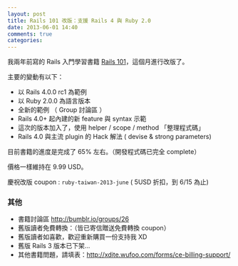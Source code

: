 ```yaml
---
layout: post
title: Rails 101 改版：支援 Rails 4 與 Ruby 2.0
date: 2013-06-01 14:40
comments: true
categories: 
---
```


我兩年前寫的 Rails 入門學習書籍 [Rails 101](https://leanpub.com/rails-101)，這個月進行改版了。

主要的變動有以下：

* 以 Rails 4.0.0 rc1 為範例
* 以 Ruby 2.0.0 為語言版本
* 全新的範例 （ Group 討論區 ）
* Rails 4.0+ 起內建的新 feature 與 syntax 示範
* 這次的版本加入了，使用 helper / scope / method 「整理程式碼」
* Rails 4.0 與主流 plugin 的 Hack 解法 ( devise & strong parameters)


目前書籍的進度是完成了 65% 左右。（開發程式碼已完全 complete）

價格一樣維持在 9.99 USD。

慶祝改版 coupon : `ruby-taiwan-2013-june`  ( 5USD 折扣，到 6/15 為止)


### 其他

* 書籍討論區 <http://bumblr.io/groups/26>
* 舊版讀者免費轉換：（皆已寄信贈送免費轉換 coupon）
* 舊版讀者如喜歡，歡迎重新購買一份支持我 XD
* 舊版 Rails 3 版本已下架…
* 其他書籍問題，請填表：<http://xdite.wufoo.com/forms/ce-billing-support/>
